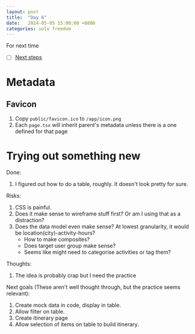 ```yaml
---
layout: post
title:  "Day 6"
date:   2024-05-05 15:00:00 +0800
categories: solo freedom
---
```


For next time
- [ ] [Next steps](https://nextjs.org/learn/dashboard-app/next-steps)

# Metadata 
## Favicon
1. Copy `public/favicon.ico` to `/app/icon.png` 
1. Each `page.tsx` will inherit parent's metadata unless there is a one defined for that page

# Trying out something new
Done:
1. I figured out how to do a table, roughly. It doesn't look pretty for sure.

Risks:
1. CSS is painful.
1. Does it make sense to wireframe stuff first? Or am I using that as a distraction?
1. Does the data model even make sense? At lowest granularity, it would be location(city)-activity-hours?
    - How to make composites? 
    - Does target user group make sense? 
    - Seems like might need to categorise activities or tag them?

Thoughts:
1. The idea is probably crap but I need the practice

Next goals (These aren't well thought through, but the practice seems relevant):
1. Create mock data in code, display in table. 
1. Allow filter on table.
1. Create itinerary page
1. Allow selection of items on table to build itinerary.
